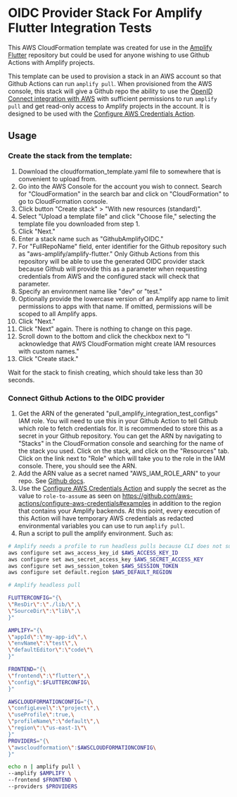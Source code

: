 # OIDC Provider Stack For Amplify Flutter Integration Tests

This AWS CloudFormation template was created for use in the [Amplify Flutter](https://github.com/aws-amplify/amplify-flutter) repository but could be used for anyone wishing to use Github Actions with Amplify projects.

This template can be used to provision a stack in an AWS account so that Github Actions can run `amplify pull`. When provisioned from the AWS console, this stack will give a Github repo the ability to use the [OpenID Connect integration with AWS](https://docs.github.com/en/actions/deployment/security-hardening-your-deployments/configuring-openid-connect-in-amazon-web-services) with sufficient permissions to run `amplify pull` and get read-only access to Amplify projects in the account. It is designed to be used with the [Configure AWS Credentials Action](https://github.com/aws-actions/configure-aws-credentials).

## Usage

### Create the stack from the template:

1. Download the cloudformation_template.yaml file to somewhere that is convenient to upload from.
2. Go into the AWS Console for the account you wish to connect. Search for "CloudFormation" in the search bar and click on "CloudFormation" to go to CloudFormation console.
3. Click button "Create stack" > "With new resources (standard)".
4. Select "Upload a template file" and click "Choose file," selecting the template file you downloaded from step 1.
5. Click "Next."
6. Enter a stack name such as "GithubAmplifyOIDC."
7. For "FullRepoName" field, enter identifier for the Github repository such as "aws-amplify/amplify-flutter." Only Github Actions from this repository will be able to use the generated OIDC provider stack because Github will provide this as a parameter when requesting credentials from AWS and the configured stack will check that parameter.
8. Specify an environment name like "dev" or "test."
9. Optionally provide the lowercase version of an Amplify app name to limit permissions to apps with that name. If omitted, permissions will be scoped to all Amplify apps.
10. Click "Next."
11. Click "Next" again. There is nothing to change on this page.
12. Scroll down to the bottom and click the checkbox next to "I acknowledge that AWS CloudFormation might create IAM resources with custom names."
13. Click "Create stack."

Wait for the stack to finish creating, which should take less than 30 seconds.

### Connect Github Actions to the OIDC provider

1. Get the ARN of the generated "pull_amplify_integration_test_configs" IAM role. You will need to use this in your Github Action to tell Github which role to fetch credentials for. It is recommended to store this as a secret in your Github repository. You can get the ARN by navigating to "Stacks" in the CloudFormation console and searching for the name of the stack you used. Click on the stack, and click on the "Resources" tab. Click on the link next to "Role" which will take you to the role in the IAM console. There, you should see the ARN.
2. Add the ARN value as a secret named "AWS_IAM_ROLE_ARN" to your repo. See [Github docs](https://docs.github.com/en/rest/actions/secrets).
3. Use the [Configure AWS Credentials Action](https://github.com/aws-actions/configure-aws-credentials) and supply the secret as the value to `role-to-assume` as seen on https://github.com/aws-actions/configure-aws-credentials#examples in addition to the region that contains your Amplify backends. At this point, every execution of this Action will have temporary AWS credentials as redacted environmental variables you can use to run `amplify pull`.
4. Run a script to pull the amplify environment. Such as:

```bash
# Amplify needs a profile to run headless pulls because CLI does not support session token.
aws configure set aws_access_key_id $AWS_ACCESS_KEY_ID
aws configure set aws_secret_access_key $AWS_SECRET_ACCESS_KEY
aws configure set aws_session_token $AWS_SESSION_TOKEN
aws configure set default.region $AWS_DEFAULT_REGION

# Amplify headless pull

FLUTTERCONFIG="{\
\"ResDir\":\"./lib/\",\
\"SourceDir\":\"lib\",\
}"

AMPLIFY="{\
\"appId\":\"my-app-id\",\
\"envName\":\"test\",\
\"defaultEditor\":\"code\"\
}"

FRONTEND="{\
\"frontend\":\"flutter\",\
\"config\":$FLUTTERCONFIG\
}"

AWSCLOUDFORMATIONCONFIG="{\
\"configLevel\":\"project\",\
\"useProfile\":true,\
\"profileName\":\"default\",\
\"region\":\"us-east-1\"\
}"
PROVIDERS="{\
\"awscloudformation\":$AWSCLOUDFORMATIONCONFIG\
}"

echo n | amplify pull \
--amplify $AMPLIFY \
--frontend $FRONTEND \
--providers $PROVIDERS
```
